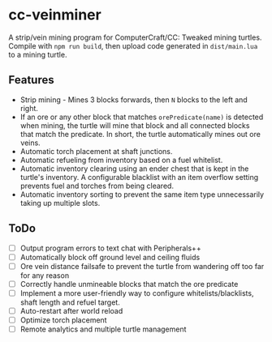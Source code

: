 # cc-veinminer

A strip/vein mining program for ComputerCraft/CC: Tweaked mining turtles. Compile with `npm run build`, then upload code generated in `dist/main.lua` to a mining turtle.

## Features
- Strip mining - Mines 3 blocks forwards, then `N` blocks to the left and right.
- If an ore or any other block that matches `orePredicate(name)` is detected when mining, the turtle will mine that block and all connected blocks that match the predicate. In short, the turtle automatically mines out ore veins.
- Automatic torch placement at shaft junctions.
- Automatic refueling from inventory based on a fuel whitelist.
- Automatic inventory clearing using an ender chest that is kept in the turtle's inventory. A configurable blacklist with an item overflow setting prevents fuel and torches from being cleared.
- Automatic inventory sorting to prevent the same item type unnecessarily taking up multiple slots.

## ToDo
- [ ] Output program errors to text chat with Peripherals++
- [ ] Automatically block off ground level and ceiling fluids
- [ ] Ore vein distance failsafe to prevent the turtle from wandering off too far for any reason
- [ ] Correctly handle unmineable blocks that match the ore predicate
- [ ] Implement a more user-friendly way to configure whitelists/blacklists, shaft length and refuel target.
- [ ] Auto-restart after world reload
- [ ] Optimize torch placement
- [ ] Remote analytics and multiple turtle management
